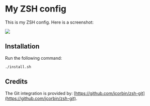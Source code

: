 My ZSH config
=============

This is my ZSH config. Here is a screenshot:

![](https://raw.github.com/willdurand/zsh-config/master/doc/screenshot.png)


Installation
------------

Run the following command:

    ./install.sh


Credits
-------

The Git integration is provided by:
[https://github.com/jcorbin/zsh-git](https://github.com/jcorbin/zsh-git).
